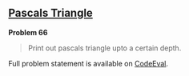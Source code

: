 [Pascals Triangle][ce]
----------------------

**Problem 66**

> Print out pascals triangle upto a certain depth.

Full problem statement is available on [CodeEval][ce].

[ce]: https://www.codeeval.com/browse/66/
      "View problem statement on CodeEval"
